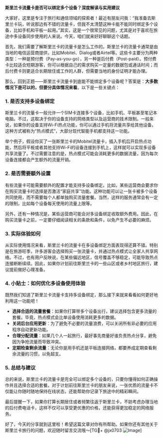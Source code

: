 **斯里兰卡流量卡是否可以绑定多个设备？深度解读与实用建议**

大家好，这里是专注于旅行和通信领域的探索者！最近有朋友问我：“我准备去斯里兰卡玩，听说那边有不错的流量卡，但我不太清楚这种卡能不能同时绑定多个设备，比如手机和平板一起用。”其实，这是一个很常见的问题，尤其是对于喜欢在旅途中多设备同步使用的人来说。今天，咱们就来好好聊聊这个话题。

首先，我们需要了解斯里兰卡的流量卡是怎么工作的。斯里兰卡的流量卡通常是由当地的电信运营商提供，比如Mobitel、Dialog或者Airtel等。这些卡主要分为两种类型：一种是预付费（Pay-as-you-go），另一种是后付费（Post-paid）。预付费卡比较适合短期游客，你可以根据自己的需求购买一定量的数据包或通话时间；而后付费卡则更适合长期居住或工作的人群，但需要当地的身份证明才能办理。

那么，回到正题——斯里兰卡流量卡到底能不能绑定多个设备呢？答案是：**大多数情况下是可以的，但要分具体情况来看**。以下是一些关键点：

### 1. **是否支持多设备绑定**
斯里兰卡的流量卡一般允许一个SIM卡连接多个设备，比如手机、平板甚至笔记本电脑。不过，这取决于你的设备支持的网络类型以及运营商的技术限制。一般来说，如果你的设备支持Wi-Fi热点功能，你可以通过手机将流量共享给其他设备。这种方式被称为“热点模式”，大部分现代智能手机都支持这一功能。

举个例子，假设你买了一张斯里兰卡的Mobitel流量卡，插入手机后开启热点功能，然后将平板或者其他支持Wi-Fi的设备连接到手机上，这样就可以实现多设备共享流量了。不过需要注意的是，热点模式可能会消耗更多的数据流量，因为每次设备连接都会产生额外的流量开销。

### 2. **是否需要额外设置**
有些流量卡可能需要额外的配置才能支持多设备绑定。比如，某些运营商会要求你在购买流量卡时选择是否激活“家庭共享”功能。这种功能可以让一张卡被多个设备共同使用，而不需要每个人都单独购买流量套餐。当然，这样的服务通常会有一定的限制，比如每个设备每天使用的流量上限等。

另外，还有一种情况是，某些运营商可能会对多设备绑定收取额外费用。因此，在购买流量卡之前，一定要仔细阅读相关的条款和条件，以免产生不必要的麻烦。

### 3. **实际体验如何**
从实际使用情况来看，斯里兰卡的流量卡在多设备绑定方面表现得还算不错。特别是在旅游旺季，许多游客会选择购买一张流量卡，并通过热点模式让全家人共享网络。不过，也有用户反映说，在某些偏远地区，信号覆盖不够稳定，可能导致热点连接断断续续。因此，如果你计划前往斯里兰卡的一些山区或者乡村地区旅行，建议提前做好心理准备。

### 4. **小贴士：如何优化多设备使用体验**
既然我们知道了斯里兰卡流量卡支持多设备绑定，那么接下来就来看看如何更好地利用这一功能吧！

- **选择合适的流量套餐**：如果你打算带多个设备出行，建议选择包含更多流量的套餐。毕竟，热点模式会比单设备使用消耗更多的数据。
- **关闭后台应用更新**：为了避免不必要的流量浪费，可以关闭所有非必要的应用程序自动更新功能。
- **合理分配流量**：如果几个人一起旅行，最好事先商量好谁负责热点分享，避免因为争抢流量而导致冲突。
- **定期检查剩余流量**：无论你是用手机还是平板连接网络，都要养成定期查看剩余流量的习惯，以免超支。

### 5. **总结与建议**
总的来说，斯里兰卡的流量卡是完全可以绑定多个设备的，只要你懂得如何正确操作并且选择合适的套餐。对于计划前往斯里兰卡的朋友来说，一张优质的流量卡不仅能让你随时随地保持在线状态，还能帮助你记录下旅途中的精彩瞬间。

最后提醒一下，如果你打算长期居住或者频繁往返于斯里兰卡，不妨考虑办理当地的后付费电话卡，这样不仅可以享受更优惠的价格，还能获得更加稳定的网络服务。

好了，今天的分享就到这里啦！希望这篇文章对你有所帮助。如果你还有其他关于斯里兰卡旅行的问题，欢迎随时留言交流哦～[TG💪+ @jx0703 ![Image](https://github.com/user-attachments/assets/dbca1d08-cadb-493c-b0ec-ad6f7a83f270)]